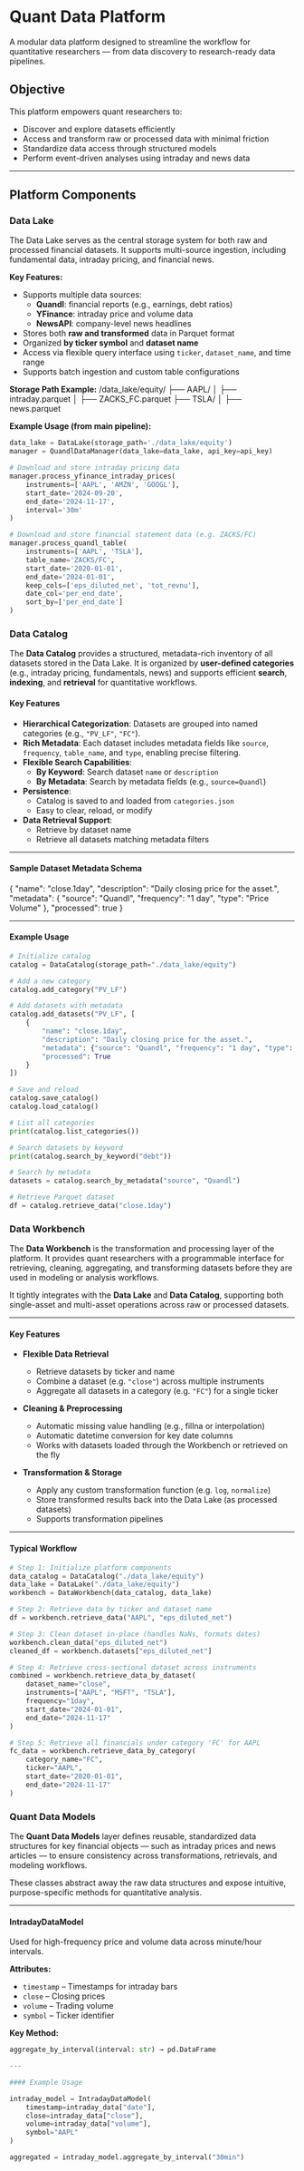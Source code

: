 # Quant Data Platform

A modular data platform designed to streamline the workflow for quantitative researchers — from data discovery to research-ready data pipelines.

## Objective

This platform empowers quant researchers to:
- Discover and explore datasets efficiently  
- Access and transform raw or processed data with minimal friction  
- Standardize data access through structured models  
- Perform event-driven analyses using intraday and news data

---

## Platform Components

### Data Lake

The Data Lake serves as the central storage system for both raw and processed financial datasets. It supports multi-source ingestion, including fundamental data, intraday pricing, and financial news.

**Key Features:**
- Supports multiple data sources:
  - **Quandl**: financial reports (e.g., earnings, debt ratios)
  - **YFinance**: intraday price and volume data
  - **NewsAPI**: company-level news headlines
- Stores both **raw and transformed** data in Parquet format
- Organized **by ticker symbol** and **dataset name**
- Access via flexible query interface using `ticker`, `dataset_name`, and time range
- Supports batch ingestion and custom table configurations

**Storage Path Example:**
/data_lake/equity/
├── AAPL/
│ ├── intraday.parquet
│ ├── ZACKS_FC.parquet
├── TSLA/
│ ├── news.parquet

**Example Usage (from main pipeline):**
```python
data_lake = DataLake(storage_path='./data_lake/equity')
manager = QuandlDataManager(data_lake=data_lake, api_key=api_key)

# Download and store intraday pricing data
manager.process_yfinance_intraday_prices(
    instruments=['AAPL', 'AMZN', 'GOOGL'],
    start_date='2024-09-20',
    end_date='2024-11-17',
    interval='30m'
)

# Download and store financial statement data (e.g. ZACKS/FC)
manager.process_quandl_table(
    instruments=['AAPL', 'TSLA'],
    table_name='ZACKS/FC',
    start_date='2020-01-01',
    end_date='2024-01-01',
    keep_cols=['eps_diluted_net', 'tot_revnu'],
    date_col='per_end_date',
    sort_by=['per_end_date']
)
```

### Data Catalog

The **Data Catalog** provides a structured, metadata-rich inventory of all datasets stored in the Data Lake. It is organized by **user-defined categories** (e.g., intraday pricing, fundamentals, news) and supports efficient **search**, **indexing**, and **retrieval** for quantitative workflows.

#### Key Features

- **Hierarchical Categorization**: Datasets are grouped into named categories (e.g., `"PV_LF"`, `"FC"`).
- **Rich Metadata**: Each dataset includes metadata fields like `source`, `frequency`, `table_name`, and `type`, enabling precise filtering.
- **Flexible Search Capabilities**:
  - **By Keyword**: Search dataset `name` or `description`
  - **By Metadata**: Search by metadata fields (e.g., `source=Quandl`)
- **Persistence**:
  - Catalog is saved to and loaded from `categories.json`
  - Easy to clear, reload, or modify
- **Data Retrieval Support**:
  - Retrieve by dataset name
  - Retrieve all datasets matching metadata filters

---

#### Sample Dataset Metadata Schema

{
  "name": "close.1day",
  "description": "Daily closing price for the asset.",
  "metadata": {
    "source": "Quandl",
    "frequency": "1 day",
    "type": "Price Volume"
  },
  "processed": true
}


---

#### Example Usage

```python
# Initialize catalog
catalog = DataCatalog(storage_path="./data_lake/equity")

# Add a new category
catalog.add_category("PV_LF")

# Add datasets with metadata
catalog.add_datasets("PV_LF", [
    {
        "name": "close.1day",
        "description": "Daily closing price for the asset.",
        "metadata": {"source": "Quandl", "frequency": "1 day", "type": "Price Volume"},
        "processed": True
    }
])

# Save and reload
catalog.save_catalog()
catalog.load_catalog()

# List all categories
print(catalog.list_categories())

# Search datasets by keyword
print(catalog.search_by_keyword("debt"))

# Search by metadata
datasets = catalog.search_by_metadata("source", "Quandl")

# Retrieve Parquet dataset
df = catalog.retrieve_data("close.1day")
```

### Data Workbench

The **Data Workbench** is the transformation and processing layer of the platform. It provides quant researchers with a programmable interface for retrieving, cleaning, aggregating, and transforming datasets before they are used in modeling or analysis workflows.

It tightly integrates with the **Data Lake** and **Data Catalog**, supporting both single-asset and multi-asset operations across raw or processed datasets.

---

#### Key Features

- **Flexible Data Retrieval**
  - Retrieve datasets by ticker and name
  - Combine a dataset (e.g. `"close"`) across multiple instruments
  - Aggregate all datasets in a category (e.g. `"FC"`) for a single ticker

- **Cleaning & Preprocessing**
  - Automatic missing value handling (e.g., fillna or interpolation)
  - Automatic datetime conversion for key date columns
  - Works with datasets loaded through the Workbench or retrieved on the fly

- **Transformation & Storage**
  - Apply any custom transformation function (e.g. `log`, `normalize`)
  - Store transformed results back into the Data Lake (as processed datasets)
  - Supports transformation pipelines

---

#### Typical Workflow

```python
# Step 1: Initialize platform components
data_catalog = DataCatalog("./data_lake/equity")
data_lake = DataLake("./data_lake/equity")
workbench = DataWorkbench(data_catalog, data_lake)

# Step 2: Retrieve data by ticker and dataset name
df = workbench.retrieve_data("AAPL", "eps_diluted_net")

# Step 3: Clean dataset in-place (handles NaNs, formats dates)
workbench.clean_data("eps_diluted_net")
cleaned_df = workbench.datasets["eps_diluted_net"]

# Step 4: Retrieve cross-sectional dataset across instruments
combined = workbench.retrieve_data_by_dataset(
    dataset_name="close",
    instruments=["AAPL", "MSFT", "TSLA"],
    frequency="1day",
    start_date="2024-01-01",
    end_date="2024-11-17"
)

# Step 5: Retrieve all financials under category 'FC' for AAPL
fc_data = workbench.retrieve_data_by_category(
    category_name="FC",
    ticker="AAPL",
    start_date="2020-01-01",
    end_date="2024-11-17"
)
```

### Quant Data Models

The **Quant Data Models** layer defines reusable, standardized data structures for key financial objects — such as intraday prices and news articles — to ensure consistency across transformations, retrievals, and modeling workflows.

These classes abstract away the raw data structures and expose intuitive, purpose-specific methods for quantitative analysis.

---

#### IntradayDataModel

Used for high-frequency price and volume data across minute/hour intervals.

**Attributes:**
- `timestamp` – Timestamps for intraday bars  
- `close` – Closing prices  
- `volume` – Trading volume  
- `symbol` – Ticker identifier

**Key Method:**
```python
aggregate_by_interval(interval: str) → pd.DataFrame

---

#### Example Usage

intraday_model = IntradayDataModel(
    timestamp=intraday_data["date"],
    close=intraday_data["close"],
    volume=intraday_data["volume"],
    symbol="AAPL"
)

aggregated = intraday_model.aggregate_by_interval("30min")




